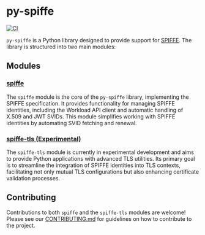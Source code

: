 # py-spiffe

[![CI](https://github.com/HewlettPackard/py-spiffe/actions/workflows/build.yaml/badge.svg?branch=main)](https://github.com/HewlettPackard/py-spiffe/actions/workflows/build.yaml?branch=main)

`py-spiffe` is a Python library designed to provide support for [SPIFFE](https://spiffe.io). The library is
structured into two main modules:

## Modules

### [spiffe](spiffe/README.md)

The `spiffe` module is the core of the `py-spiffe` library, implementing the SPIFFE specification. It provides
functionality for managing SPIFFE identities, including the Workload API client and automatic handling of X.509 and
JWT SVIDs. This module simplifies working with SPIFFE identities by automating SVID fetching and renewal.

### [spiffe-tls (Experimental)](spiffe-tls/README.md)

The `spiffe-tls` module is currently in experimental development and aims to provide Python applications with advanced
TLS utilities. Its primary goal is to streamline the integration of SPIFFE identities into TLS contexts, facilitating
not only mutual TLS configurations but also enhancing certificate validation processes.

## Contributing

Contributions to both `spiffe` and the `spiffe-tls` modules are welcome! Please see
our [CONTRIBUTING.md](CONTRIBUTING.md) for guidelines on how to contribute to the project.
